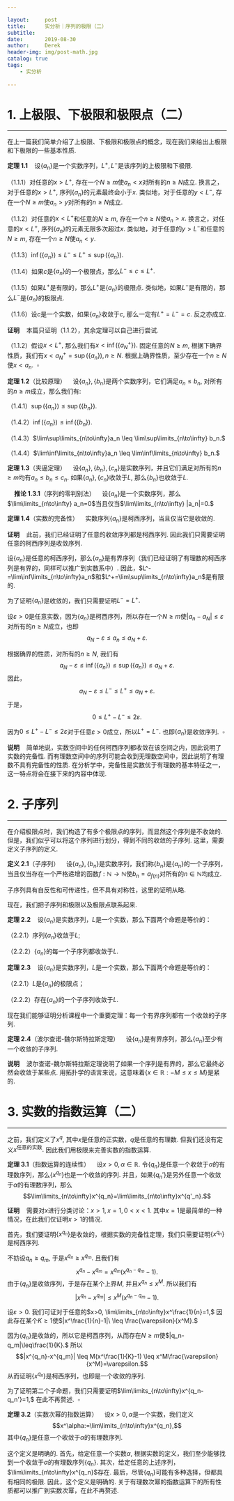 ```yaml
---

layout:     post
title:      实分析｜序列的极限（二）
subtitle:   
date:       2019-08-30
author:     Derek
header-img: img/post-math.jpg
catalog: true
tags:
    - 实分析
    
---
```

# 1. 上极限、下极限和极限点（二）
***

在上一篇我们简单介绍了上极限、下极限和极限点的概念，现在我们来给出上极限和下极限的一些基本性质.

**定理 1.1**&nbsp;&nbsp;&nbsp; 设$\lbrace a_n \rbrace$是一个实数序列，$L^+, L^-$是该序列的上极限和下极限.

（1.1.1）对任意的$x>L^+,$ 存在一个$N \geq m$使$a_n<x$对所有的$n \geq N$成立. 换言之，对于任意的$x>L^+,$ 序列$\lbrace a_n \rbrace$的元素最终会小于$x.$ 类似地，对于任意的$y<L^-,$ 存在一个$N \geq m$使$a_n>y$对所有的$n \geq N$成立.

（1.1.2）对任意的$x<L^+$和任意的$N \geq m,$ 存在一个$n \geq N$使$a_n>x.$ 换言之，对任意的$x<L^+,$ 序列$\lbrace a_n \rbrace$的元素无限多次超过$x.$ 类似地，对于任意的$y>L^-$和任意的$N \geq m,$ 存在一个$n \geq N$使$a_n<y.$

（1.1.3）$\inf(\lbrace a_n \rbrace) \leq L^- \leq L^+ \leq \sup(\lbrace a_n \rbrace).$

（1.1.4）如果$c$是$\lbrace a_n \rbrace$的一个极限点，那么$L^- \leq c \leq L^+.$

（1.1.5）如果$L^+$是有限的，那么$L^+$是$\lbrace a_n \rbrace$的极限点. 类似地，如果$L^-$是有限的，那么$L^-$是$\lbrace a_n \rbrace$的极限点.

（1.1.6）设$c$是一个实数，如果$\lbrace a_n \rbrace$收敛于$c,$ 那么一定有$L^+=L^-=c.$ 反之亦成立.

**证明**&nbsp;&nbsp;&nbsp; 本篇只证明（1.1.2），其余定理可以自己进行尝试.

（1.1.2）假设$x<L^+,$ 那么我们有$x<\inf(\lbrace a_N^+ \rbrace).$ 固定任意的$N \geq m,$ 根据下确界性质，我们有$x<a_N^+=\sup(\lbrace a_n \rbrace), n \geq N.$ 根据上确界性质，至少存在一个$n \geq N$使$x<a_n.$&nbsp;&nbsp;$\square$

**定理 1.2**（比较原理）&nbsp;&nbsp;&nbsp; 设$\lbrace a_n \rbrace, \lbrace b_n \rbrace$是两个实数序列，它们满足$a_n \leq b_n,$ 对所有的$n \geq m$成立，那么我们有:

（1.4.1）$\sup(\lbrace a_n \rbrace) \leq \sup(\lbrace b_n \rbrace).$

（1.4.2）$\inf(\lbrace a_n \rbrace) \leq \inf(\lbrace b_n \rbrace).$

（1.4.3）$\lim\sup\limits_{n\to\infty}a_n \leq \lim\sup\limits_{n\to\infty} b_n.$

（1.4.4）$\lim\inf\limits_{n\to\infty}a_n \leq \lim\inf\limits_{n\to\infty} b_n.$

**定理 1.3**（夹逼定理）&nbsp;&nbsp;&nbsp; 设$\lbrace a_n \rbrace, \lbrace b_n \rbrace, \lbrace c_n \rbrace$是实数序列，并且它们满足对所有的$n \geq m$均有$a_n \leq b_n \leq c_n.$ 如果$\lbrace a_n \rbrace, \lbrace c_n \rbrace$收敛于$L,$ 那么$\lbrace b_n \rbrace$也收敛于$L.$

&nbsp;&nbsp;&nbsp; **推论 1.3.1**（序列的零判别法）&nbsp;&nbsp;&nbsp; 设$\lbrace a_n \rbrace$是一个实数序列，那么$\lim\limits_{n\to\infty} a_n=0$当且仅当$\lim\limits_{n\to\infty} |a_n|=0.$

**定理 1.4**（实数的完备性）&nbsp;&nbsp;&nbsp; 实数序列$\lbrace a_n \rbrace$是柯西序列，当且仅当它是收敛的.

**证明**&nbsp;&nbsp;&nbsp; 此前，我们已经证明了任意的收敛序列都是柯西序列. 因此我们只需要证明任意的柯西序列是收敛序列.

设$\lbrace a_n \rbrace$是任意的柯西序列，那么$\lbrace a_n \rbrace$是有界序列（我们已经证明了有理数的柯西序列是有界的，同样可以推广到实数系中）. 因此，$L^-=\lim\inf\limits_{n\to\infty}a_n$和$L^+=\lim\sup\limits_{n\to\infty}a_n$是有限的. 

为了证明$\lbrace a_n \rbrace$是收敛的，我们只需要证明$L^-=L^+.$

设$\varepsilon>0$是任意实数，因为$\lbrace a_n \rbrace$是柯西序列，所以存在一个$N \geq m$使$|a_n-a_N|\leq\varepsilon$对所有的$n \geq N$成立，也即$$a_N-\varepsilon \leq a_n \leq a_N+\varepsilon.$$

根据确界的性质，对所有的$n \geq N,$ 我们有$$a_N-\varepsilon \leq \inf(\lbrace a_n \rbrace) \leq \sup(\lbrace a_n \rbrace) \leq a_N+\varepsilon.$$ 因此，$$a_N-\varepsilon \leq L^- \leq L^+ \leq a_N+\varepsilon.$$ 于是，$$0 \leq L^+-L^- \leq 2\varepsilon.$$

因为$0 \leq L^+-L^- \leq 2\varepsilon$对于任意$\varepsilon>0$成立，所以$L^+=L^-.$ 也即$\lbrace a_n \rbrace$是收敛序列.&nbsp;&nbsp;$\square$

**说明**&nbsp;&nbsp;&nbsp; 简单地说，实数空间中的任何柯西序列都收敛在该空间之内，因此说明了实数的完备性. 而有理数空间中的序列可能会收到无理数空间中，因此说明了有理数不具有完备性的性质. 在分析学中，完备性是实数优于有理数的基本特征之一，这一特点将会在接下来的内容中体现.

# 2. 子序列
***

在介绍极限点时，我们构造了有多个极限点的序列，而显然这个序列是不收敛的. 但是，我们似乎可以将这个序列进行划分，得到不同的收敛的子序列. 这里，需要定义子序列的定义.

**定义 2.1**（子序列）&nbsp;&nbsp;&nbsp; 设$\lbrace a_n \rbrace, \lbrace b_n \rbrace$是实数序列，我们称$\lbrace b_n \rbrace$是$\lbrace a_n \rbrace$的一个子序列，当且仅当存在一个严格递增的函数$f: \mathbb{N}\to\mathbb{N}$使$b_n=a_{f(n)}$对所有的$n \in \mathbb{N}$均成立.

子序列具有自反性和可传递性，但不具有对称性，这里的证明从略.

现在，我们把子序列和极限以及极限点联系起来.

**定理 2.2**&nbsp;&nbsp;&nbsp; 设$\lbrace a_n \rbrace$是实数序列，$L$是一个实数，那么下面两个命题是等价的：

（2.2.1）序列$\lbrace a_n \rbrace$收敛于$L;$

（2.2.2）$\lbrace a_n \rbrace$的每一个子序列都收敛于$L.$

**定理 2.3**&nbsp;&nbsp;&nbsp; 设$\lbrace a_n \rbrace$是实数序列，$L$是一个实数，那么下面两个命题是等价的：

（2.2.1）$L$是$\lbrace a_n \rbrace$的极限点；

（2.2.2）存在$\lbrace a_n \rbrace$的一个子序列收敛于$L.$

现在我们能够证明分析课程中一个重要定理：每一个有界序列都有一个收敛的子序列.

**定理 2.4**（波尔查诺-魏尔斯特拉斯定理）&nbsp;&nbsp;&nbsp; 设$\lbrace a_n \rbrace$是有界序列，那么$\lbrace a_n \rbrace$至少有一个收敛的子序列.

**说明**&nbsp;&nbsp;&nbsp; 波尔查诺-魏尔斯特拉斯定理说明了如果一个序列是有界的，那么它最终必然会收敛于某些点. 用拓扑学的语言来说，这意味着$\lbrace x \in \mathbb{R}: -M \leq x \leq M \rbrace$是紧的.

# 3. 实数的指数运算（二）
***

之前，我们定义了$x^q,$ 其中$x$是任意的正实数，$q$是任意的有理数. 但我们还没有定义$x^\mathrm{任意的实数}.$ 因此我们用极限来完善实数的指数运算.

**定理 3.1**（指数运算的连续性）&nbsp;&nbsp;&nbsp; 设$x>0, \alpha\in\mathbb{R}.$ 令$\lbrace q_n \rbrace$是任意一个收敛于$\alpha$的有理数序列，那么$\lbrace x^{q_n} \rbrace$也是一个收敛的序列. 并且，如果$\lbrace q_n' \rbrace$是另外任意一个收敛于$\alpha$的有理数序列，那么$$\lim\limits_{n\to\infty}x^{q_n}=\lim\limits_{n\to\infty}x^{q'_n}.$$

**证明**&nbsp;&nbsp;&nbsp; 需要对$x$进行分类讨论：$x>1, x=1, 0<x<1.$ 其中$x=1$是最简单的一种情况，在此我们仅证明$x>1$的情况.

首先，我们要证明$\lbrace x^{q_n} \rbrace$是收敛的，根据实数的完备性定理，我们只需要证明$\lbrace x^{q_n} \rbrace$是柯西序列.

不妨设$q_n \geq q_m,$ 于是$x^{q_n} \geq x^{q_m}.$ 且我们有$$x^{q_n}-x^{q_m}=x^{q_m}(x^{q_n-q_m}-1).$$ 由于$\lbrace q_n \rbrace$是收敛序列，于是存在某个上界$M,$ 并且$x^{q_n} \leq x^M.$ 所以我们有$$|x^{q_n}-x^{q_m}| \leq x^M(x^{q_n-q_m}-1).$$

设$\varepsilon>0.$ 我们可证对于任意的$x>0, \lim\limits_{n\to\infty}x^\frac{1}{n}=1,$ 因此存在某个$K \geq 1$使$|x^\frac{1}{n}-1|\ \leq \frac{\varepsilon}{x^M}.$

因为$\lbrace q_n \rbrace$是收敛的，所以它是柯西序列，从而存在$N \geq m$使$|q_n-q_m|\leq\frac{1}{K}.$ 所以$$|x^{q_n}-x^{q_m}| \leq M(x^\frac{1}{K}-1) \leq x^M\frac{\varepsilon}{x^M}=\varepsilon.$$ 从而证明$\lbrace x^{q_n} \rbrace$是柯西序列，也即是一个收敛的序列.

为了证明第二个子命题，我们只需要证明$\lim\limits_{n\to\infty}x^{q_n-q_n'}=1,$ 在此不再赘述.&nbsp;&nbsp;$\square$

**定理 3.2**（实数次幂的指数运算）&nbsp;&nbsp;&nbsp; 设$x>0, \alpha$是一个实数，我们定义$$x^\alpha:=\lim\limits_{n\to\infty}x^{q_n},$$ 其中$\lbrace q_n \rbrace$是任意一个收敛于$\alpha$的有理数序列.

这个定义是明确的. 首先，给定任意一个实数$\alpha,$ 根据实数的定义，我们至少能够找到一个收敛于$\alpha$的有理数序列$\lbrace q_n \rbrace.$ 其次，给定任意的上述序列，$\lim\limits_{n\to\infty}x^{q_n}$存在. 最后，尽管$\lbrace q_n \rbrace$可能有多种选择，但都具有相同的极限. 因此，这个定义是明确的. 关于有理数次幂的指数运算下的所有性质都可以推广到实数次幂，在此不再赘述.